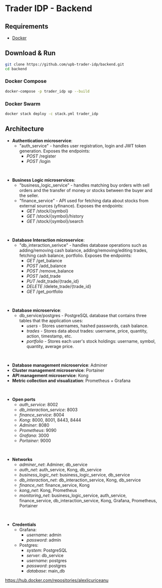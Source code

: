 # Trader IDP - Backend

## Requirements
- [Docker](https://www.docker.com/)

## Download & Run
```sh
git clone https://github.com/upb-trader-idp/backend.git
cd backend
```

### Docker Compose
```sh
docker-compose -p trader_idp up --build
```

### Docker Swarm
```sh
docker stack deploy -c stack.yml trader_idp
```

## Architecture
- **Authentication microservice**:
    - "auth_service" - handles user registration, login and JWT token generation. Exposes the endpoints:
        - *POST* /register
        - *POST* /login 
<br/>

- **Business Logic microservices**:
    - "business_logic_service" - handles matching buy orders with sell orders and the transfer of money or stocks between the buyer and the seller.
    - "finance_service" - API used for fetching data about stocks from external sources (yfinance). Exposes the endpoints:
        - *GET* /stock/{symbol}
        - *GET* /stock/{symbol}/history
        - *GET* /stock/{symbol}/search
<br/>

- **Database Interaction microservice**:
    - "db_interaction_serivce" - handles database operations such as adding/removing cash balance, adding/removing/editing trades, fetching cash balance, portfolio. Exposes the endpoints:
        - *GET* /get_balance
        - *POST* /add_balance
        - *POST* /remove_balance
        - *POST* /add_trade
        - *PUT* /edit_trade/{trade_id}
        - *DELETE* /delete_trade/{trade_id}
        - *GET* /get_portfolio
<br/>

- **Database microservice**:
    - db_service/postgres - PostgreSQL database that contains three tables that the application uses:
        - *users* - Stores usernames, hashed passwords, cash balance.
        - *trades* - Stores data about trades: username, price, quantity, action, timestamp, etc.
        - *portfolio* - Stores each user's stock holdings: username, symbol, quantity, average price.
<br/>

- **Database management microservice**: Adminer
- **Cluster management microservice**: Portainer
- **API management microservice**: Kong
- **Metric collection and visualization**: Prometheus + Grafana
<br/>

- **Open ports**
    - *auth_service*: 8002
    - *db_interaction_service*: 8003
    - *finance_service*: 8004
    - *Kong*: 8000, 8001, 8443, 8444
    - *Adminer*: 8080
    - *Prometheus*: 9090
    - *Grafana*: 3000
    - *Portainer*: 9000
<br/>

- **Networks**
    - *adminer_net*: Adminer, db_service
    - *auth_net*: auth_service, Kong, db_service
    - *business_logic_net*: business_logic_service, db_service
    - *db_interaction_net*: db_interaction_service, Kong, db_service
    - *finance_net*: finance_service, Kong
    - *kong_net*: Kong, Prometheus
    - *monitoring_net*: business_logic_service, auth_service, finance_service, db_interaction_service, Kong, Grafana, Prometheus, Portainer
<br/>

- **Credentials**
    - Grafana:
        - *username*: admin
        - *password*: admin
    - Postgres:
        - *system*: PostgreSQL
        - *server*: db_service
        - *username*: postgres
        - *password*: postgres
        - *database*: main_db

https://hub.docker.com/repositories/alexlicuriceanu
